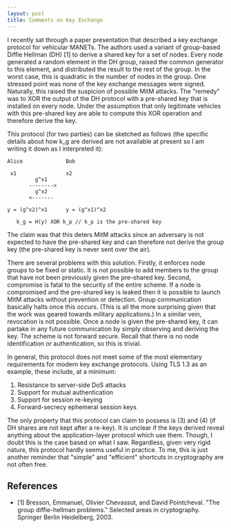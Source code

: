 ```yaml
---
layout: post
title: Comments on Key Exchange
---
```


I recently sat through a paper presentation that described a key exchange protocol for vehicular
MANETs. The authors used a variant of group-based Diffie Hellman (DH) [1] to derive a shared key
for a set of nodes. Every node generated a random element in the DH group, raised the
common generator to this element, and distributed the result to the rest of the group.
In the worst case, this is quadratic in the number of nodes in the group. One stressed
point was none of the key exchange messages were signed. Naturally, this raised the suspicion
of possible MitM attacks. The "remedy" was to XOR the output of the DH protocol with a
pre-shared key that is installed on every node. Under the assumption that only legitimate
vehicles with this pre-shared key are able to compute this XOR operation and therefore
derive the key.

This protocol (for two parties) can be sketched as follows (the specific details about how k_g
are derived are not available at present so I am writing it down as I interpreted it):

~~~
Alice              Bob

 x1                x2
         g^x1
       -------->
         g^x2
       <-------

y = (g^x2)^x1      y = (g^x1)^x2

   k_g = H(y) XOR k_p // k_p is the pre-shared key
~~~

The claim was that this deters MitM attacks since an adversary is not
expected to have the pre-shared key and can therefore not derive the group
key (the pre-shared key is never sent over the air).

There are several problems with this solution. Firstly, it enforces node groups to be fixed or static.
It is not possible to add members to the group that have not been previously given
the pre-shared key. Second, compromise is fatal to the security of the entire scheme. If
a node is compromised and the pre-shared key is leaked then it is possible to launch MitM
attacks without prevention or detection. Group communication basically halts once this occurs.
(This is all the more surprising given that the work was geared towards military applications.)
In a similar vein, revocation is not possible. Once a node is given the pre-shared key,
it can partake in any future communication by simply observing and deriving the key. The
scheme is not forward secure. Recall that there is no node identification or authentication,
so this is trivial.  

In general, this protocol does not meet some of the most elementary requirements
for modern key exchange protocols. Using TLS 1.3 as an example, these include,
at a minimum:

1. Resistance to server-side DoS attacks
2. Support for mutual authentication
3. Support for session re-keying
4. Forward-secrecy ephemeral session keys

The only property that this protocol can claim to possess is (3) and (4) (if DH shares
are not kept after a re-key). It is unclear if the keys derived reveal anything
about the application-layer protocol which use them. Though, I doubt this is
the case based on what I saw. Regardless, given very rigid nature, this protocol
hardly seems useful in practice. To me, this is just another reminder that "simple"
and "efficient" shortcuts in cryptography are not often free.

## References

- [1] Bresson, Emmanuel, Olivier Chevassut, and David Pointcheval. "The group diffie-hellman problems." Selected areas in cryptography. Springer Berlin Heidelberg, 2003.
